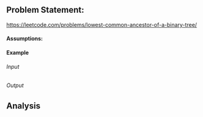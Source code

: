 ## Problem Statement:
https://leetcode.com/problems/lowest-common-ancestor-of-a-binary-tree/
#### Assumptions:
#### Example
###### Input
###### Output
## Analysis

